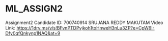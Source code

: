 # ML_ASSIGN2
Assignment2
Candidate ID: 700740914
SRUJANA REDDY MAKUTAM
Video Link: https://1drv.ms/v/s!BFvnPTDPvjkoh1toHnweH3nLu3ZP?e=CpW6I-Dfy0qfQnkynp1NAQ&at=9
